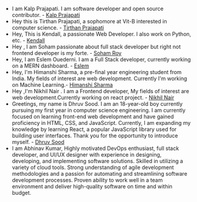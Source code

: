  - I am Kalp Prajapati. I am software developer and open source contributor. - [Kalp Prajapati](https://github.com/munnokd)
 - Hey this is Tirthan Prajapati, a sophomore at Vit-B interested in computer science. - [Tirthan Prajapati](https://github.com/tirthanprajapati) 
 - Hey, This is Kendall, a passionate Web Developer. I also work on Python, etc. - [Kendall](https//github.com/KendallDoesCoding)
 - Hey , I am Soham passionate about full stack developer but right not frontend developer is my forte. - [Soham Roy](https://github.com/SohamRoy-01)
 - Hey, I am Eslem Ouederni. I am a Full Stack developer, currently working on a MERN dashboard. - [Eslem](https://github.com/EslemOuederni)
 - Hey, I'm Himanshi Sharma, a pre-final year engineering student from India. My fields of interest are web development. Currently I'm working on Machine Learning.- [Himanshi Sharma](https://github.com/HIMANSHIKSHARMA)
- Hey ,I'm Nikhil Nair . I am a Frontend developer, My fields of interest are web development.Currently working on react project. - [Nikhil Nair](https://github.com/NIKHILNAIR21)
- Greetings, my name is Dhruv Sood. I am an 18-year-old boy currently pursuing my first year in computer science engineering. I am currently focused on learning front-end web development and have gained proficiency in HTML, CSS, and JavaScript. Currently, I am expanding my knowledge by learning React, a popular JavaScript library used for building user interfaces. Thank you for the opportunity to introduce myself. - [Dhruv Sood](https://github.com/Dhruv-Sood)
- I am Abhinav Kumar, Highly motivated DevOps enthusiast, full stack developer, and UI/UX designer with experience in designing, developing, and implementing software solutions. Skilled in utilizing a variety of cloud tools. Strong understanding of agile development methodologies and a passion for automating and streamlining software development processes. Proven ability to work well in a team environment and deliver high-quality software on time and within budget.
